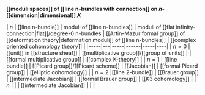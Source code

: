 

**[[moduli spaces]] of [[line n-bundles with connection]] on $n$-[[dimension|dimensional]] $X$**

| $n$ | [[line n-bundle]] |  moduli of [[line n-bundles]]  | moduli of [[flat infinity-connection|flat]]/degree-0 n-bundles  |  [[Artin-Mazur formal group]] of [[deformation theory|deformation moduli]] of [[line n-bundles]] | [[complex oriented cohomology theory]] |
|-----|---|-----|------|-----|----|
| $n = 0$ | [[unit]] in [[structure sheaf]] | [[multiplicative group]]/[[group of units]] |  |  [[formal multiplicative group]]  | [[complex K-theory]] |
| $n = 1$ | [[line bundle]] |  [[Picard group]]/[[Picard scheme]] | [[Jacobian]]  |  [[formal Picard group]] | [[elliptic cohomology]] |
| $n = 2$ |[[line 2-bundle]] |  [[Brauer group]] | [[intermediate Jacobian]] | [[formal Brauer group]] |  [[K3 cohomology]] |
| $n$   |    |  |     [[intermediate Jacobian]]  |   |   |